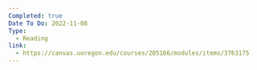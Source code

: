 ```yaml
---
Completed: true
Date To Do: 2022-11-08
Type:
  - Reading
link:
  - https://canvas.uoregon.edu/courses/205166/modules/items/3763175
---
```

